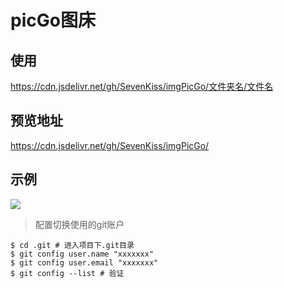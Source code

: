 # picGo图床

## 使用
https://cdn.jsdelivr.net/gh/SevenKiss/imgPicGo/文件夹名/文件名

## 预览地址
https://cdn.jsdelivr.net/gh/SevenKiss/imgPicGo/

## 示例
![](https://cdn.jsdelivr.net/gh/SevenKiss/imgPicGo/image/20200704023823.jpg)

> 配置切换使用的git账户
~~~git
$ cd .git # 进入项目下.git目录
$ git config user.name "xxxxxxx"
$ git config user.email "xxxxxxx"
$ git config --list # 验证
~~~